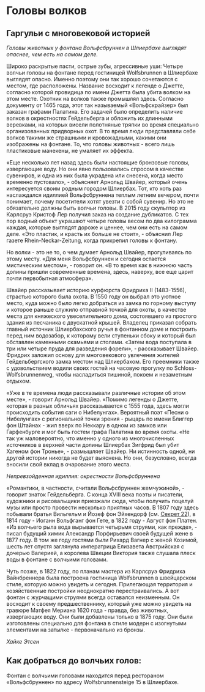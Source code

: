 # Головы волков

## Гаргульи с многовековой историей

*Головы животных у фонтана Вольфсбруннен в Шлиербахе выглядят опаснее, чем есть на самом деле.*

Широко раскрытые пасти, острые зубы, агрессивные уши: Четыре волчьи головы на фонтане перед гостиницей Wolfsbrunnen в Шлиербахе выглядят опасно. Именно поэтому они так хорошо сочетаются с местом, где расположены. Название восходит к легенде о Джетте, согласно которой провидица по имени Джетта была убита волком на этом месте. Охотник на волков также промышлял здесь. Согласно документу от 1465 года, этот так называемый «Вольфскрайзер» был заказан графами Палатина. Его задачей было определить наличие волков в окрестностях Гейдельберга и обложить их длинными веревками, на которых висели полотняные тряпки во время специально организованных придворных охот. В то время люди представляли себе волков такими же страшными и кровожадными, какими они изображены на фонтане. То, что головы животных - всего лишь пластиковые манекены, не умаляет их эффекта.

«Еще несколько лет назад здесь были настоящие бронзовые головы, извергающие воду. Но они явно пользовались спросом в качестве сувениров, и одна из них была украдена или снесена, когда место временно пустовало», - объясняет Арнольд Швайер, который очень интересуется своим родным городом Шлиербах. Тот, кто хоть раз наслаждался идиллией Вольфсбруннена теплым летним вечером, почти понимает, почему посетители хотят увезти с собой сувенир. Но это не обязательно должны быть волчьи головы. В 2015 году скульптор из Карлсруэ Кристоф Лер получил заказ на создание дубликатов. С тех пор водный объект украшают четыре головы весом по два килограмма каждая, которые выглядят дороже и ценнее, чем они есть на самом деле. «Это пластик, и красть их больше не стоит», - объяснил Лер газете Rhein-Neckar-Zeitung, когда прикрепил головы к фонтану. 

Но волки - это не то, о чем думает Арнольд Швайер, прогуливаясь по этому месту. «Для меня Вольфсбруннен и сегодня остается мистическим местом», - говорит он. «В то время как в нижнюю часть долины пришли современные времена, здесь, наверху, все еще царит почти первобытная атмосфера».

Швайер рассказывает историю курфюрста Фридриха II (1483-1556), страстью которого была охота. В 1550 году он выбрал это уютное место, куда можно было легко добраться из замка по горному выступу и которое раньше служило отправной точкой для охоты, в качестве места для княжеского увеселительного дома, состоявшего из простого здания из песчаника с двускатной крышей. Владелец приказал собрать главный источник Шлиербахского ручья в фонтанном доме и построить перед ним водозабор, к которому вели ступеньки сбоку и который был обставлен каменными скамьями и столами. «Затем вода поступала в три или четыре пруда для разведения форели», - рассказывает Швайер. Фридрих заложил основу для многовекового увлечения жителей Гейдельбергского замка местом над Шлиербахом. Его преемники также с удовольствием водили своих гостей на часовую прогулку по Schloss-Wolfsbrunnenweg, чтобы насладиться тишиной, покоем и незаметным отдыхом.

«Уже в те времена люди рассказывали различные истории об этом месте», - говорит Арнольд Швайер. «Помимо легенды о Джетте, которая в разных обличьях рассказывается с 1555 года, здесь могли происходить события саги о Нибелунгах». Вероятный поэт «Песни о Нибелунгах» с региональной точки зрения - рыцарь по имени Блиггер фон Штайнах - жил вверх по Неккару в одном из замков или Гарфенбурге и мог быть гостем графа Палатина во время охоты. «Не так уж маловероятно, что именно у одного из многочисленных источников в верхней части долины Шлиербах Зигфрид был убит Хагеном фон Тронье», - размышляет Швайер. Ни истинность одной, ни другой истории никогда не будет выяснена. Но они, безусловно, всегда вносили свой вклад в очарование этого места.

*Непревзойденная идиллия: окрестности Вольфсбруннена*

«Романтики, в частности, считали Вольфсбруннен жемчужиной», - говорит знаток Гейдельберга. С конца XVIII века поэты и писатели, художники и рисовальщики приезжали сюда, чтобы получить поцелуй музы или просто провести несколько приятных часов. В 1807 году здесь побывали братья Вильгельм и Йозеф фон Эйхендорф (см. [Секрет 22](./fountaininscription.md)), в 1814 году - Иоганн Вольфганг фон Гете, в 1822 году - Август фон Платен. «Из волчьего рыла вода вырывается четырьмя струями, как прежде», - писал будущий химик Александр Порфирьевич своей будущей жене в 1877 году. В том же году гостями были Рихард Вагнер с женой Козимой, шесть лет спустя заглянула императрица Елизавета Австрийская с дочерью Валерией, а королева Швеции Виктория также слушала плеск воды в фонтане с волчьими головами. 

Чуть позже, в 1822 году, по планам мастера из Карлсруэ Фридриха Вайнбреннера была построена гостиница Wolfsbrunnen в швейцарском стиле, которую можно увидеть и сегодня. Прилегающая территория и хозяйственные постройки неоднократно перестраивались. А вот фонтан с журчащими струями всегда оставался неизменным. Он восходит к своему предшественнику, который уже можно увидеть на гравюре Матфея Мериана 1620 года - правда, без животных, извергающих воду. Они были добавлены только в 1875 году. Они были изготовлены специально для фонтана в стиле модерн с изогнутыми элементами на затылке - первоначально из бронзы.

*Хайке Этсен*

## Как добраться до волчьих голов:

Фонтан с волчьими головами находится перед рестораном «Вольфсбруннен» по адресу Wolfsbrunnensteige 15 в Шлиербахе. 

